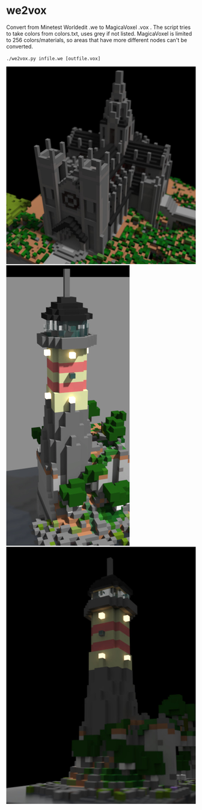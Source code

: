 # we2vox

Convert from Minetest Worldedit .we to MagicaVoxel .vox .
The script tries to take colors from colors.txt, uses grey if not listed. MagicaVoxel is limited to 256 colors/materials, so areas that have more different nodes can't be converted.

`./we2vox.py infile.we [outfile.vox]`

![cathedral](pics/katedraali_magicavoxel_2.jpg)
![lighthouse](pics/majakka_magicavoxel.jpg)
![lighthouse 2](pics/majakka_magicavoxel_2.jpg)
